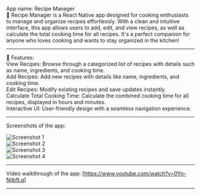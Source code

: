 App name: Recipe Manager<br>
🍴 Recipe Manager is a React Native app designed for cooking enthusiasts to manage and organize recipes effortlessly. With a clean and intuitive interface, this app allows users to add, edit, and view recipes, as well as calculate the total cooking time for all recipes. It's a perfect companion for anyone who loves cooking and wants to stay organized in the kitchen!

-----------
 
📱 Features: <br>
View Recipes: Browse through a categorized list of recipes with details such as name, ingredients, and cooking time.<br>
Add Recipes: Add new recipes with details like name, ingredients, and cooking time.<br>
Edit Recipes: Modify existing recipes and save updates instantly.<br>
Calculate Total Cooking Time: Calculate the combined cooking time for all recipes, displayed in hours and minutes.<br>
Interactive UI: User-friendly design with a seamless navigation experience.<br>
 
  
-----------
 
Screenshots of the app:
 
![Screenshot 1](./img1.png)<br>
![Screenshot 2](./img2.png)<br>
![Screenshot 3](./img3.png)<br>
![Screenshot 4](./img4.png)<br>

-----------
 
Video walkthrough of the app:
[https://www.youtube.com/watch?v=0Yn-NjlbfLg]
 
 
------------
